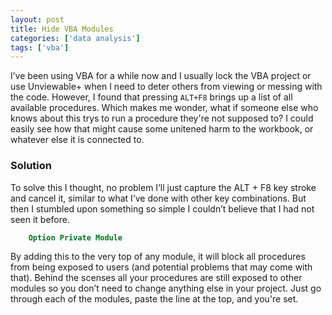 ```yaml
---
layout: post
title: Hide VBA Modules
categories: ['data analysis']
tags: ['vba']
---
```


I’ve been using VBA for a while now and I usually lock the VBA project or use Unviewable+ when I need to deter others from viewing or messing with the code.  However, I found that pressing `ALT+F8` brings up a list of all available procedures.  Which makes me wonder, what if someone else who knows about this trys to run a procedure they're not supposed to?  I could easily see how that might cause some unitened harm to the workbook, or whatever else it is connected to.

### Solution 
To solve this I thought, no problem I’ll just capture the ALT + F8 key stroke and cancel it, similar to what I’ve done with other key combinations.  But then I stumbled upon something so simple I couldn’t believe that I had not seen it before.  

```vb
	Option Private Module
```

By adding this to the very top of any module, it will block all procedures from being exposed to users (and potential problems that may come with that).  Behind the scenses all your procedures are still exposed to other modules so you don’t need to change anything else in your project.  Just go through each of the modules, paste the line at the top, and you're set.
